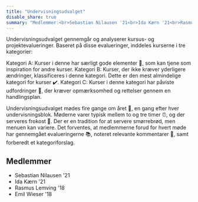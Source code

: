 ```yaml
---
title: "Undervisningsudvalget"
disable_share: true
summary: "Medlemmer:<br>Sebastian Nilausen '21<br>Ida Kærn '21<br>Rasmus Lemvig '18<br>Emil Wieser '18"
---
```


Undervisningsudvalget gennemgår og analyserer kursus- og projektevalueringer. Baseret på disse evalueringer, inddeles kurserne i tre kategorier:

Kategori A: Kurser i denne har særligt gode elementer 🌟, som kan tjene som inspiration for andre kurser.
Kategori B: Kurser, der ikke kræver yderligere ændringer, klassificeres i denne kategori. Dette er den mest almindelige kategori for kurser ✔️.
Kategori C: Kurser i denne kategori har påviste udfordringer 🚧, der kræver opmærksomhed og rettelser gennem en handlingsplan.

Undervisningsudvalget mødes fire gange om året 📅, en gang efter hver undervisningsblok. Møderne varer typisk mellem to og tre timer ⏰, og der serveres frokost 🥪. Der er en tradition for at servere smørrebrød, men menuen kan variere. Det forventes, at medlemmerne forud for hvert møde har gennemgået evalueringerne 📚, noteret relevante kommentarer 💭, samt forberedt et kategoriforslag.

## Medlemmer

- Sebastian Nilausen '21
- Ida Kærn '21
- Rasmus Lemving '18
- Emil Wieser '18
